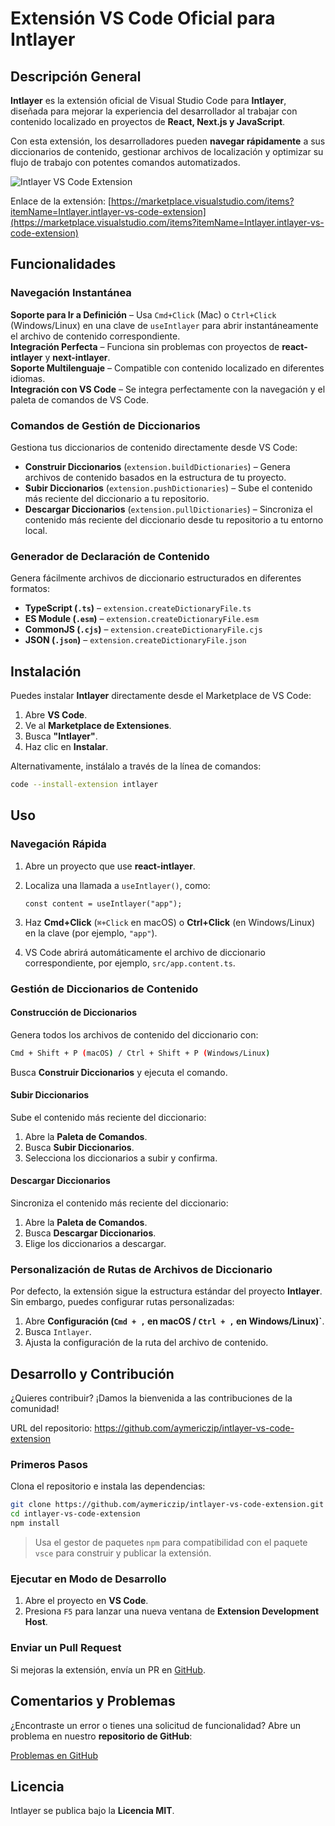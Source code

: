 # Extensión VS Code Oficial para Intlayer

## Descripción General

**Intlayer** es la extensión oficial de Visual Studio Code para **Intlayer**, diseñada para mejorar la experiencia del desarrollador al trabajar con contenido localizado en proyectos de **React, Next.js y JavaScript**.

Con esta extensión, los desarrolladores pueden **navegar rápidamente** a sus diccionarios de contenido, gestionar archivos de localización y optimizar su flujo de trabajo con potentes comandos automatizados.

![Intlayer VS Code Extension](https://github.com/aymericzip/intlayer/blob/main/docs/assets/vs_code_extension_demo.gif)

Enlace de la extensión: [https://marketplace.visualstudio.com/items?itemName=Intlayer.intlayer-vs-code-extension](https://marketplace.visualstudio.com/items?itemName=Intlayer.intlayer-vs-code-extension)

## Funcionalidades

### Navegación Instantánea

**Soporte para Ir a Definición** – Usa `Cmd+Click` (Mac) o `Ctrl+Click` (Windows/Linux) en una clave de `useIntlayer` para abrir instantáneamente el archivo de contenido correspondiente.  
**Integración Perfecta** – Funciona sin problemas con proyectos de **react-intlayer** y **next-intlayer**.  
**Soporte Multilenguaje** – Compatible con contenido localizado en diferentes idiomas.  
**Integración con VS Code** – Se integra perfectamente con la navegación y el paleta de comandos de VS Code.

### Comandos de Gestión de Diccionarios

Gestiona tus diccionarios de contenido directamente desde VS Code:

- **Construir Diccionarios** (`extension.buildDictionaries`) – Genera archivos de contenido basados en la estructura de tu proyecto.
- **Subir Diccionarios** (`extension.pushDictionaries`) – Sube el contenido más reciente del diccionario a tu repositorio.
- **Descargar Diccionarios** (`extension.pullDictionaries`) – Sincroniza el contenido más reciente del diccionario desde tu repositorio a tu entorno local.

### Generador de Declaración de Contenido

Genera fácilmente archivos de diccionario estructurados en diferentes formatos:

- **TypeScript (`.ts`)** – `extension.createDictionaryFile.ts`
- **ES Module (`.esm`)** – `extension.createDictionaryFile.esm`
- **CommonJS (`.cjs`)** – `extension.createDictionaryFile.cjs`
- **JSON (`.json`)** – `extension.createDictionaryFile.json`

## Instalación

Puedes instalar **Intlayer** directamente desde el Marketplace de VS Code:

1. Abre **VS Code**.
2. Ve al **Marketplace de Extensiones**.
3. Busca **"Intlayer"**.
4. Haz clic en **Instalar**.

Alternativamente, instálalo a través de la línea de comandos:

```sh
code --install-extension intlayer
```

## Uso

### Navegación Rápida

1. Abre un proyecto que use **react-intlayer**.
2. Localiza una llamada a `useIntlayer()`, como:

   ```tsx
   const content = useIntlayer("app");
   ```

3. Haz **Cmd+Click** (`⌘+Click` en macOS) o **Ctrl+Click** (en Windows/Linux) en la clave (por ejemplo, `"app"`).
4. VS Code abrirá automáticamente el archivo de diccionario correspondiente, por ejemplo, `src/app.content.ts`.

### Gestión de Diccionarios de Contenido

#### Construcción de Diccionarios

Genera todos los archivos de contenido del diccionario con:

```sh
Cmd + Shift + P (macOS) / Ctrl + Shift + P (Windows/Linux)
```

Busca **Construir Diccionarios** y ejecuta el comando.

#### Subir Diccionarios

Sube el contenido más reciente del diccionario:

1. Abre la **Paleta de Comandos**.
2. Busca **Subir Diccionarios**.
3. Selecciona los diccionarios a subir y confirma.

#### Descargar Diccionarios

Sincroniza el contenido más reciente del diccionario:

1. Abre la **Paleta de Comandos**.
2. Busca **Descargar Diccionarios**.
3. Elige los diccionarios a descargar.

### Personalización de Rutas de Archivos de Diccionario

Por defecto, la extensión sigue la estructura estándar del proyecto **Intlayer**. Sin embargo, puedes configurar rutas personalizadas:

1. Abre **Configuración (`Cmd + ,` en macOS / `Ctrl + ,` en Windows/Linux)`**.
2. Busca `Intlayer`.
3. Ajusta la configuración de la ruta del archivo de contenido.

## Desarrollo y Contribución

¿Quieres contribuir? ¡Damos la bienvenida a las contribuciones de la comunidad!

URL del repositorio: https://github.com/aymericzip/intlayer-vs-code-extension

### Primeros Pasos

Clona el repositorio e instala las dependencias:

```sh
git clone https://github.com/aymericzip/intlayer-vs-code-extension.git
cd intlayer-vs-code-extension
npm install
```

> Usa el gestor de paquetes `npm` para compatibilidad con el paquete `vsce` para construir y publicar la extensión.

### Ejecutar en Modo de Desarrollo

1. Abre el proyecto en **VS Code**.
2. Presiona `F5` para lanzar una nueva ventana de **Extension Development Host**.

### Enviar un Pull Request

Si mejoras la extensión, envía un PR en [GitHub](https://github.com/aymericzip/intlayer-vs-code-extension).

## Comentarios y Problemas

¿Encontraste un error o tienes una solicitud de funcionalidad? Abre un problema en nuestro **repositorio de GitHub**:

[Problemas en GitHub](https://github.com/aymericzip/intlayer-vs-code-extension/issues)

## Licencia

Intlayer se publica bajo la **Licencia MIT**.
